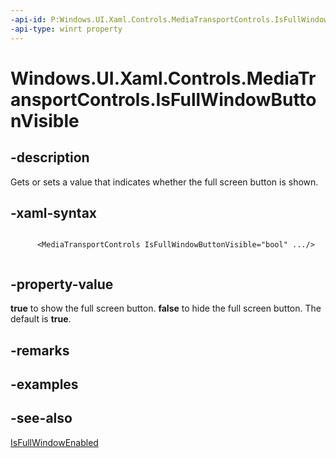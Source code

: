 ```yaml
---
-api-id: P:Windows.UI.Xaml.Controls.MediaTransportControls.IsFullWindowButtonVisible
-api-type: winrt property
---
```


<!-- Property syntax
public bool IsFullWindowButtonVisible { get;  set; }
-->

# Windows.UI.Xaml.Controls.MediaTransportControls.IsFullWindowButtonVisible

## -description
Gets or sets a value that indicates whether the full screen button is shown.


## -xaml-syntax
```xaml

      <MediaTransportControls IsFullWindowButtonVisible="bool" .../>
    
```


## -property-value
**true** to show the full screen button. **false** to hide the full screen button. The default is **true**.

## -remarks

## -examples

## -see-also
[IsFullWindowEnabled](mediatransportcontrols_isfullwindowenabled.md)

